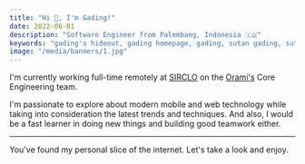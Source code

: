 ```yaml
---
title: "Hi 👋, I'm Gading!"
date: 2022-06-01
description: "Software Engineer from Palembang, Indonesia 🇮🇩"
keywords: "gading's hideout, gading homepage, gading, sutan gading, sutan gading fadhillah nasution, sutan, sutanlab, gading.dev, gading dev, gading's website, gading website"
image: "/media/banners/1.jpg"
---
```


I'm currently working full-time remotely at [SIRCLO](https://sirclo.com) on the [Orami's](https://orami.co.id) Core Engineering team.

I'm passionate to explore about modern mobile and web technology while taking into consideration the latest trends and techniques. And also, I would be a fast learner in doing new things and building good teamwork either.

---

You've found my personal slice of the internet. Let's take a look and enjoy.
